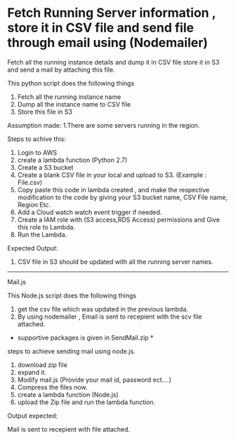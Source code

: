 # Fetch Running Server information , store it in CSV file and send file through email using (Nodemailer)
Fetch all the running instance details and dump it in CSV file store it in S3 and send a mail by attaching this file.

This python script does the following things

1. Fetch all the running instance name
2. Dump all the instance name to CSV file
3. Store this file in S3



Assumption made:
1.There are some servers running in the region.

Steps to achive this:
1. Login to AWS
2. create a lambda function (Python 2.7)
3. Create a S3 bucket
4. Create a blank CSV file in your local and upload to S3. (Example : File.csv)
5. Copy paste this code in lambda created , and make the respective modification to the code by giving your S3 bucket name, CSV File name,    Region Etc.
6. Add a Cloud watch watch event trigger if needed.
7. Create a IAM role with (S3 access,RDS Access) permissions and Give this role to Lambda.
8. Run the Lambda.


Expected Output:
1. CSV file in S3 should be updated with all the running server names.

******************************************************************************************************************
Mail.js

This Node.js  script does the following things
1. get the csv file which was updated in the previous lambda.
2. By using nodemailer , Email is sent to recepient with the  scv file attached.

* supportive packages is given in SendMail.zip *

steps to achieve sending mail using node.js.

1. download zip file
2. expand it.
3. Modify mail.js (Provide your mail id, password ect....)
4. Compress the files now.
5. create a lambda function (Node.js)
6. upload the Zip file and run the lambda function.


Output expected:

Mail is sent to recepient with file attached.
